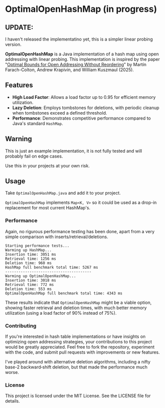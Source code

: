 # OptimalOpenHashMap (in progress)

## UPDATE:

I haven't released the implementatino yet, this is a simpler linear probing version.

**OptimalOpenHashMap** is a Java implementation of a hash map using open addressing with linear probing. This implementation is inspired by the paper "[Optimal Bounds for Open Addressing Without Reordering](https://arxiv.org/abs/2501.02305)" by Martín Farach-Colton, Andrew Krapivin, and William Kuszmaul (2025).

## Features

- **High Load Factor**: Allows a load factor up to 0.95 for efficient memory utilization.
- **Lazy Deletion**: Employs tombstones for deletions, with periodic cleanup when tombstones exceed a defined threshold.
- **Performance**: Demonstrates competitive performance compared to Java's standard `HashMap`.

## Warning

This is just an example implementation, it is not fully tested and will probably fail on edge cases.

Use this in your projects at your own risk.

## Usage

Take `OptimalOpenHashMap.java` and add it to your project.

`OptimalOpenHashMap` implements `Map<K, V>` so it could be used as a drop-in replacement for most current HashMap's.

### Performance

Again, no rigurous performance testing has been done, apart from a very simple comparison with inserts/retrieval/deletions.

```
Starting performance tests...
Warming up HashMap...
Insertion time: 3051 ms
Retrieval time: 1256 ms
Deletion time: 960 ms
HashMap full benchmark total time: 5267 ms
---------------------------------------
Warming up OptimalOpenHashMap...
Insertion time: 3018 ms
Retrieval time: 772 ms
Deletion time: 553 ms
OptimalOpenHashMap full benchmark total time: 4343 ms
```

These results indicate that `OptimalOpenHashMap` might be a viable option, showing faster retrieval and deletion times, with much better memory utilization (using a load factor of 90% instead of 75%).

### Contributing

If you're interested in hash table implementations or have insights on optimizing open addressing strategies, your contributions to this project would be greatly appreciated. Feel free to fork the repository, experiment with the code, and submit pull requests with improvements or new features.

I've played around with alternative deletion algorithms, including a nifty base-2 backward‑shift deletion, but that made the performance much worse.

### License

This project is licensed under the MIT License. See the LICENSE file for details.
